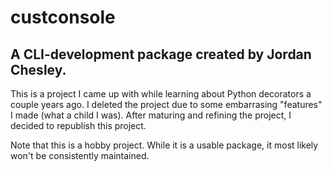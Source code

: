 # custconsole

## A CLI-development package created by Jordan Chesley.

This is a project I came up with while learning about Python decorators a couple years ago. I deleted the project due to some embarrasing "features" I made (what a child I was). After maturing and refining the project, I decided to republish this project.

Note that this is a hobby project. While it is a usable package, it most likely won't be consistently maintained.
